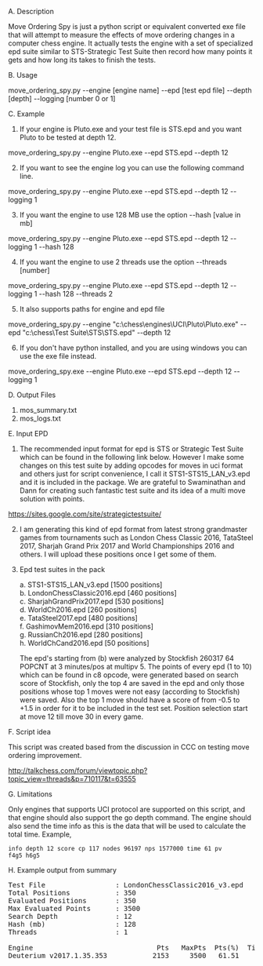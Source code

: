 A. Description

Move Ordering Spy is just a python script or equivalent converted exe file that will attempt to measure the effects of move ordering changes in a computer chess engine. It actually tests the engine with a set of specialized epd suite similar to STS-Strategic Test Suite then record how many points it gets and how long its takes to finish the tests.

B. Usage

move_ordering_spy.py --engine [engine name] --epd [test epd file] --depth [depth] --logging [number 0 or 1]

C. Example

1. If your engine is Pluto.exe and your test file is STS.epd and you want Pluto to be tested at depth 12.

move_ordering_spy.py --engine Pluto.exe --epd STS.epd --depth 12

2. If you want to see the engine log you can use the following command line.

move_ordering_spy.py --engine Pluto.exe --epd STS.epd --depth 12 --logging 1

3. If you want the engine to use 128 MB use the option --hash [value in mb]

move_ordering_spy.py --engine Pluto.exe --epd STS.epd --depth 12 --logging 1 --hash 128

4. If you want the engine to use 2 threads use the option --threads [number]

move_ordering_spy.py --engine Pluto.exe --epd STS.epd --depth 12 --logging 1 --hash 128 --threads 2

5. It also supports paths for engine and epd file

move_ordering_spy.py --engine "c:\chess\engines\UCI\Pluto\Pluto.exe" --epd "c:\chess\Test Suite\STS\STS.epd" --depth 12

6. If you don't have python installed, and you are using windows you can use the exe file instead.

move_ordering_spy.exe --engine Pluto.exe --epd STS.epd --depth 12 --logging 1


D. Output Files

1. mos_summary.txt
2. mos_logs.txt

E. Input EPD

1. The recommended input format for epd is STS or Strategic Test Suite which can be found in the following link below. However I make some changes on this test suite by adding opcodes for moves in uci format and others just for script convenience, I call it STS1-STS15_LAN_v3.epd and it is included in the package. We are grateful to Swaminathan and Dann for creating such fantastic test suite and its idea of a multi move solution with points.

https://sites.google.com/site/strategictestsuite/

2. I am generating this kind of epd format from latest strong grandmaster games from tournaments such as London Chess Classic 2016, TataSteel 2017, Sharjah Grand Prix 2017 and World Championships 2016 and others. I will upload these positions once I get some of them.

3. Epd test suites in the pack

    a. STS1-STS15_LAN_v3.epd [1500 positions]<br> 
    b. LondonChessClassic2016.epd [460 positions]<br>
    c. SharjahGrandPrix2017.epd [530 positions]<br>
    d. WorldCh2016.epd [260 positions]<br>
    e. TataSteel2017.epd [480 positions]<br>
    f. GashimovMem2016.epd [310 positions]<br>
    g. RussianCh2016.epd [280 positions]<br>
    h. WorldChCand2016.epd [50 positions]<br>
    
    The epd's starting from (b) were analyzed by Stockfish 260317 64 POPCNT at 3 minutes/pos at multipv 5. The points of every epd (1 to 10) which can be found in c8 opcode, were generated based on search score of Stockfish, only the top 4 are saved in the epd and only those positions whose top 1 moves were not easy (according to Stockfish) were saved. Also the top 1 move should have a score of from -0.5 to +1.5 in order for it to be included in the test set. Position selection start at move 12 till move 30 in every game.

F. Script idea

This script was created based from the discussion in CCC on testing move ordering improvement.

http://talkchess.com/forum/viewtopic.php?topic_view=threads&p=710117&t=63555

G. Limitations

Only engines that supports UCI protocol are supported on this script, and that engine should also support the go depth command. The engine should also send the time info as this is the data that will be used to calculate the total time. Example,

<code>info depth 12 score cp 117 nodes 96197 nps 1577000 time 61 pv f4g5 h6g5</code>

H. Example output from summary

<pre>
Test File                 : LondonChessClassic2016_v3.epd
Total Positions           : 350
Evaluated Positions       : 350
Max Evaluated Points      : 3500
Search Depth              : 12
Hash (mb)                 : 128
Threads                   : 1

Engine                              Pts   MaxPts  Pts(%)  Time(ms)
Deuterium v2017.1.35.353           2153     3500   61.51    106679
</pre>


